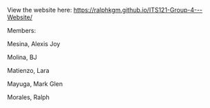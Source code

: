 View the website here: https://ralphkgm.github.io/ITS121-Group-4---Website/

Members:

Mesina, Alexis Joy

Molina, BJ

Matienzo, Lara

Mayuga, Mark Glen

Morales, Ralph

